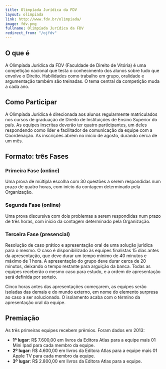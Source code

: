 ```yaml
---
title: Olimpíada Jurídica da FDV
layout: olimpiada
link: http://www.fdv.br/olimpiada/
image: fdv.png
fullname: Olimpíada Jurídica da FDV
redirect_from: "/ojfdv"
---
```


## O que é

A Olimpíada Jurídica da FDV (Faculdade de Direito de Vitória) é uma competição nacional que testa o conhecimento dos alunos sobre tudo que envolve o Direito. Habilidades como trabalho em grupo, oralidade e argumentação também são treinadas. O tema central da competição muda a cada ano.

## Como Participar

A Olimpíada Jurídica é direcionada aos alunos regularmente matriculados nos cursos de graduação de Direito de Instituições de Ensino Superior do país. As equipes inscritas deverão ter quatro participantes, um deles respondendo como líder e facilitador de comunicação da equipe com a Coordenação. As inscrições abrem no início de agosto, durando cerca de um mês.

## Formato: três Fases

### Primeira Fase (online)

Uma prova de múltipla escolha com 30 questões a serem respondidas num prazo de quatro horas, com início da contagem determinado pela Organização.

### Segunda Fase (online)

Uma prova discursiva com dois problemas a serem respondidas num prazo de três horas, com início da contagem determinado pela Organização.

### Terceira Fase (presencial)

Resolução de caso prático e apresentação oral de uma solução jurídica para o mesmo. O caso é disponibilizado às equipes finalistas 15 dias antes da apresentação, que deve durar um tempo mínimo de 40 minutos e máximo de 1 hora. A apresentação do grupo deve durar cerca de 20 minutos, deixando o tempo restante para arguição da banca. Todas as equipes receberão o mesmo caso para estudo, e a ordem de apresentação será definida por sorteio.

Cinco horas antes das apresentações começarem, as equipes serão isoladas das demais e do mundo externo, em nome do elemento surpresa ao caso a ser solucionado. O isolamento acaba com o término da apresentação oral da equipe.

## Premiação

As três primeiras equipes recebem prêmios. Foram dados em 2013:

-    **1º lugar**: R$ 7.600,00 em livros da Editora Atlas para a equipe mais 01 Mini Ipad para cada membro da equipe.
-    **2º lugar**: R$ 4.600,00 em livros da Editora Atlas para a equipe mais 01 Apple TV para cada membro da equipe.
-    **3º lugar**: R$ 2.800,00 em livros da Editora Atlas para a equipe.

